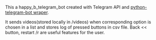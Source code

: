 This a happy_b_telegram_bot created with Telegram API and <a href=https://github.com/python-telegram-bot/python-telegram-bot>python-telegram-bot wraper</a>.

It sends videos(stored locally in /videos) when corresponding option is chosen in a list and stores log of pressed buttons in csv file. Back << button, restart /r are useful features for the user.

